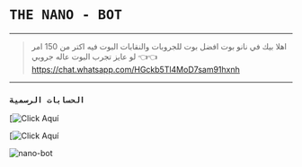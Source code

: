 # `THE NANO - BOT`

------------------
>اهلا بيك في نانو بوت افضل بوت للجروبات والنقابات البوت فيه اكتر من 150 امر لو عايز تجرب البوت عاله جروبي 👈👈 https://chat.whatsapp.com/HGckb5Tl4MoD7sam91hxnh
------------------

### `الحسابات الرسمية`

[![Click Aquí](https://wa.me/+201151094460)

[![Click Aquí](https://chat.whatsapp.com/HGckb5Tl4MoD7sam91hxn)

![nano-bot](https://github.com/user-attachments/assets/fc132c96-d044-4b62-b3a7-efaa4b0b21b2)
